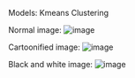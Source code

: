 Models: Kmeans Clustering

Normal image:
![image](https://github.com/ayurya123/Turn-Normal-photo-to-Cartoon/assets/92880171/3ed3d790-83aa-4d81-8c94-9d008ad55213)

Cartoonified image:
![image](https://github.com/ayurya123/Turn-Normal-photo-to-Cartoon/assets/92880171/3e5fd1a2-7718-43cb-8ad1-9192939a9ecb)

Black and white image:
![image](https://github.com/ayurya123/Turn-Normal-photo-to-Cartoon/assets/92880171/989222bc-9266-48c1-a765-85cea66fa067)


